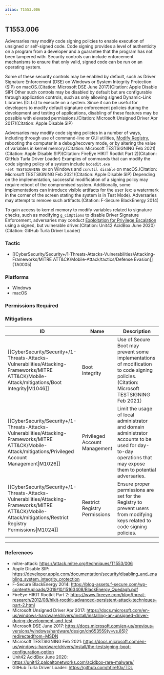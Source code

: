 ```yaml
---
alias: T1553.006
---
```


## T1553.006

Adversaries may modify code signing policies to enable execution of unsigned or self-signed code. Code signing provides a level of authenticity on a program from a developer and a guarantee that the program has not been tampered with. Security controls can include enforcement mechanisms to ensure that only valid, signed code can be run on an operating system. 

Some of these security controls may be enabled by default, such as Driver Signature Enforcement (DSE) on Windows or System Integrity Protection (SIP) on macOS.(Citation: Microsoft DSE June 2017)(Citation: Apple Disable SIP) Other such controls may be disabled by default but are configurable through application controls, such as only allowing signed Dynamic-Link Libraries (DLLs) to execute on a system. Since it can be useful for developers to modify default signature enforcement policies during the development and testing of applications, disabling of these features may be possible with elevated permissions.(Citation: Microsoft Unsigned Driver Apr 2017)(Citation: Apple Disable SIP)

Adversaries may modify code signing policies in a number of ways, including through use of command-line or GUI utilities, [Modify Registry](https://attack.mitre.org/techniques/T1112), rebooting the computer in a debug/recovery mode, or by altering the value of variables in kernel memory.(Citation: Microsoft TESTSIGNING Feb 2021)(Citation: Apple Disable SIP)(Citation: FireEye HIKIT Rootkit Part 2)(Citation: GitHub Turla Driver Loader) Examples of commands that can modify the code signing policy of a system include <code>bcdedit.exe -set TESTSIGNING ON</code> on Windows and <code>csrutil disable</code> on macOS.(Citation: Microsoft TESTSIGNING Feb 2021)(Citation: Apple Disable SIP) Depending on the implementation, successful modification of a signing policy may require reboot of the compromised system. Additionally, some implementations can introduce visible artifacts for the user (ex: a watermark in the corner of the screen stating the system is in Test Mode). Adversaries may attempt to remove such artifacts.(Citation: F-Secure BlackEnergy 2014)

To gain access to kernel memory to modify variables related to signature checks, such as modifying <code>g_CiOptions</code> to disable Driver Signature Enforcement, adversaries may conduct [Exploitation for Privilege Escalation](https://attack.mitre.org/techniques/T1068) using a signed, but vulnerable driver.(Citation: Unit42 AcidBox June 2020)(Citation: GitHub Turla Driver Loader)


### Tactic
- [[CyberSecurity/Security+/1-Threats-Attacks-Vulnerabilities/Attacking-Frameworks/MITRE ATT&CK/Mobile-Attack/tactics/Defense Evasion]] (TA0005)

### Platforms
- Windows
- macOS

### Permissions Required

### Mitigations

| ID | Name | Description |
| --- | --- | --- |
| [[CyberSecurity/Security+/1-Threats-Attacks-Vulnerabilities/Attacking-Frameworks/MITRE ATT&CK/Mobile-Attack/mitigations/Boot Integrity\|M1046]] | Boot Integrity | Use of Secure Boot may prevent some implementations of modification to code signing policies.(Citation: Microsoft TESTSIGNING Feb 2021) |
| [[CyberSecurity/Security+/1-Threats-Attacks-Vulnerabilities/Attacking-Frameworks/MITRE ATT&CK/Mobile-Attack/mitigations/Privileged Account Management\|M1026]] | Privileged Account Management | Limit the usage of local administrator and domain administrator accounts to be used for day-to-day operations that may expose them to potential adversaries. |
| [[CyberSecurity/Security+/1-Threats-Attacks-Vulnerabilities/Attacking-Frameworks/MITRE ATT&CK/Mobile-Attack/mitigations/Restrict Registry Permissions\|M1024]] | Restrict Registry Permissions | Ensure proper permissions are set for the Registry to prevent users from modifying keys related to code signing policies. |


---
### References

- mitre-attack: https://attack.mitre.org/techniques/T1553/006
- Apple Disable SIP: https://developer.apple.com/documentation/security/disabling_and_enabling_system_integrity_protection
- F-Secure BlackEnergy 2014: https://blog-assets.f-secure.com/wp-content/uploads/2019/10/15163408/BlackEnergy_Quedagh.pdf
- FireEye HIKIT Rootkit Part 2: https://www.fireeye.com/blog/threat-research/2012/08/hikit-rootkit-advanced-persistent-attack-techniques-part-2.html
- Microsoft Unsigned Driver Apr 2017: https://docs.microsoft.com/en-us/windows-hardware/drivers/install/installing-an-unsigned-driver-during-development-and-test
- Microsoft DSE June 2017: https://docs.microsoft.com/en-us/previous-versions/windows/hardware/design/dn653559(v=vs.85)?redirectedfrom=MSDN
- Microsoft TESTSIGNING Feb 2021: https://docs.microsoft.com/en-us/windows-hardware/drivers/install/the-testsigning-boot-configuration-option
- Unit42 AcidBox June 2020: https://unit42.paloaltonetworks.com/acidbox-rare-malware/
- GitHub Turla Driver Loader: https://github.com/hfiref0x/TDL
